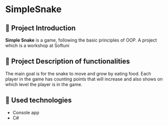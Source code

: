 # SimpleSnake

## :art: Project Introduction
**Simple Snake** is a game, following the basic principles of OOP.
A project which is a workshop at Softuni

## :pencil: Project Description of functionalities
The main goal is for the snake to move and grow by eating food. Each player in the game has counting points that will increase and also shows on which level the player is in the game.

## :hammer: Used technologies
  
* Console app
* C#
